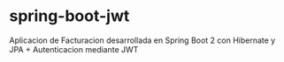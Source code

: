 # spring-boot-jwt
Aplicacion de Facturacion desarrollada en Spring Boot 2 con Hibernate y JPA + Autenticacion mediante JWT
